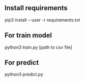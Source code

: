 ## Install requirements

pip3 install --user -r requirements.txt

## For train model

python3 train.py [path to csv file]

## For predict

python3 predict.py